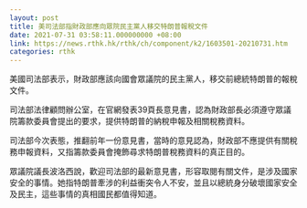 ```yaml
---
layout: post
title: 美司法部指財政部應向眾院民主黨人移交特朗普報稅文件
date: 2021-07-31 03:58:11.000000000 +08:00
link: https://news.rthk.hk/rthk/ch/component/k2/1603501-20210731.htm
categories: rthk
---
```


美國司法部表示，財政部應該向國會眾議院的民主黨人，移交前總統特朗普的報稅文件。

司法部法律顧問辦公室，在官網發表39頁長意見書，認為財政部長必須遵守眾議院籌款委員會提出的要求，提供特朗普的納稅申報及相關稅務資料。

司法部今次表態，推翻前年一份意見書，當時的意見認為，財政部不應提供有關稅務申報資料，又指籌款委員會掩飾尋求特朗普稅務資料的真正目的。

眾議院議長波洛西說，歡迎司法部的最新意見書，形容取閱有關文件，是涉及國家安全的事情。她指特朗普牽涉的利益衝突令人不安，並且以總統身分破壞國家安全及民主，這些事情的真相國民都值得知道。
